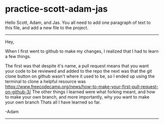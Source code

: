 # practice-scott-adam-jas


Hello Scott, Adam, and Jas. You all need to add one paragraph of text to this file, and add a new file to the project.

******************************************************************************************************************************
Hey,

When I first went to github to make my changes, I realized that I had to learn a few things.

The first was that despite it's name, a pull request means that you want your code to be reviewed and added to the repo
the next was that the git clone button on github wasn't where it used to be, so I ended up using the terminal to clone
a helpful resource was https://www.freecodecamp.org/news/how-to-make-your-first-pull-request-on-github-3/ The other things 
I learned were what forking meant, and how to make your own branch, and more importantly, why you want to make your own branch
Thats all I have learned so far.

-Adam
******************************************************************************************************************************